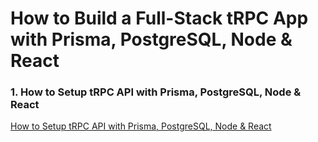 # How to Build a Full-Stack tRPC App with Prisma, PostgreSQL, Node & React

### 1. How to Setup tRPC API with Prisma, PostgreSQL, Node & React

[How to Setup tRPC API with Prisma, PostgreSQL, Node & React](https://codevoweb.com/setup-trpc-api-with-prisma-postgresql-nodejs-reactjs)
